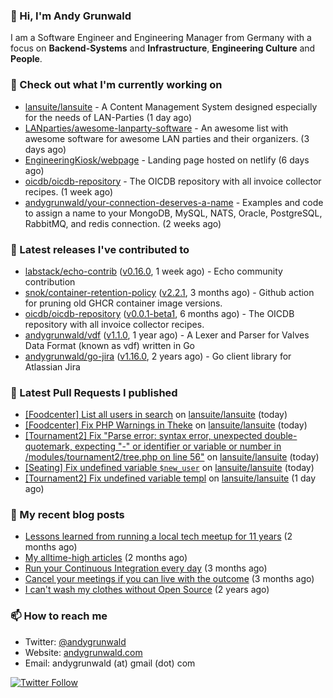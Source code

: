 ### 👋 Hi, I'm Andy Grunwald

I am a Software Engineer and Engineering Manager from Germany with a focus on **Backend-Systems** and **Infrastructure**, **Engineering Culture** and **People**.

### 👷 Check out what I'm currently working on


- [lansuite/lansuite](https://github.com/lansuite/lansuite) - A Content Management System designed especially for the needs of LAN-Parties (1 day ago)
- [LANparties/awesome-lanparty-software](https://github.com/LANparties/awesome-lanparty-software) - An awesome list with awesome software for awesome LAN parties and their organizers. (3 days ago)
- [EngineeringKiosk/webpage](https://github.com/EngineeringKiosk/webpage) - Landing page hosted on netlify (6 days ago)
- [oicdb/oicdb-repository](https://github.com/oicdb/oicdb-repository) - The OICDB repository with all invoice collector recipes. (1 week ago)
- [andygrunwald/your-connection-deserves-a-name](https://github.com/andygrunwald/your-connection-deserves-a-name) - Examples and code to assign a name to your MongoDB, MySQL, NATS, Oracle, PostgreSQL, RabbitMQ, and redis connection. (2 weeks ago)

### 🔭 Latest releases I've contributed to


- [labstack/echo-contrib](https://github.com/labstack/echo-contrib) ([v0.16.0](https://github.com/labstack/echo-contrib/releases/tag/v0.16.0), 1 week ago) - Echo community contribution
- [snok/container-retention-policy](https://github.com/snok/container-retention-policy) ([v2.2.1](https://github.com/snok/container-retention-policy/releases/tag/v2.2.1), 3 months ago) - Github action for pruning old GHCR container image versions.
- [oicdb/oicdb-repository](https://github.com/oicdb/oicdb-repository) ([v0.0.1-beta1](https://github.com/oicdb/oicdb-repository/releases/tag/v0.0.1-beta1), 6 months ago) - The OICDB repository with all invoice collector recipes.
- [andygrunwald/vdf](https://github.com/andygrunwald/vdf) ([v1.1.0](https://github.com/andygrunwald/vdf/releases/tag/v1.1.0), 1 year ago) - A Lexer and Parser for Valves Data Format (known as vdf) written in Go
- [andygrunwald/go-jira](https://github.com/andygrunwald/go-jira) ([v1.16.0](https://github.com/andygrunwald/go-jira/releases/tag/v1.16.0), 2 years ago) - Go client library for Atlassian Jira

### 🔨 Latest Pull Requests I published


- [[Foodcenter] List all users in search](https://github.com/lansuite/lansuite/pull/1073) on [lansuite/lansuite](https://github.com/lansuite/lansuite) (today)
- [[Foodcenter] Fix PHP Warnings in Theke](https://github.com/lansuite/lansuite/pull/1072) on [lansuite/lansuite](https://github.com/lansuite/lansuite) (today)
- [[Tournament2] Fix &#34;Parse error: syntax error, unexpected double-quotemark, expecting &#34;-&#34; or identifier or variable or number in /modules/tournament2/tree.php on line 56&#34;](https://github.com/lansuite/lansuite/pull/1070) on [lansuite/lansuite](https://github.com/lansuite/lansuite) (today)
- [[Seating] Fix undefined variable `$new_user`](https://github.com/lansuite/lansuite/pull/1069) on [lansuite/lansuite](https://github.com/lansuite/lansuite) (today)
- [[Tournament2] Fix undefined variable templ](https://github.com/lansuite/lansuite/pull/1059) on [lansuite/lansuite](https://github.com/lansuite/lansuite) (1 day ago)

### 📝 My recent blog posts


- [Lessons learned from running a local tech meetup for 11 years](https://andygrunwald.com/blog/lessons-learned-from-running-a-local-tech-meetup-for-11-years/) (2 months ago)
- [My alltime-high articles](https://andygrunwald.com/blog/my-all-time-high-articles/) (2 months ago)
- [Run your Continuous Integration every day](https://andygrunwald.com/blog/run-your-continuous-integration-every-day/) (3 months ago)
- [Cancel your meetings if you can live with the outcome](https://andygrunwald.com/blog/cancel-your-meetings-if-you-can-live-with-the-outcome/) (3 months ago)
- [I can&#39;t wash my clothes without Open Source](https://andygrunwald.com/blog/i-cant-wash-my-clothes-without-open-source/) (2 years ago)

### 📫 How to reach me

- Twitter: [@andygrunwald](https://twitter.com/andygrunwald)
- Website: [andygrunwald.com](https://andygrunwald.com)
- Email: andygrunwald (at) gmail (dot) com

[![Twitter Follow](https://img.shields.io/twitter/follow/andygrunwald?label=Follow&style=social)](https://twitter.com/andygrunwald)
